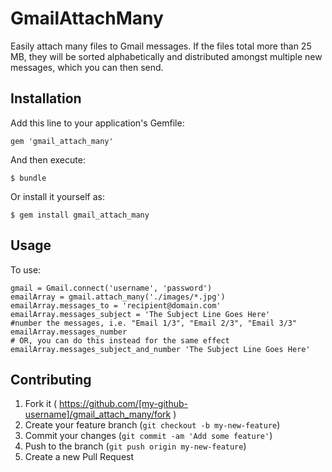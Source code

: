 # GmailAttachMany

Easily attach many files to Gmail messages. If the files total more than 25 MB, they will be sorted alphabetically and distributed amongst multiple new messages, which you can then send.

## Installation

Add this line to your application's Gemfile:

    gem 'gmail_attach_many'

And then execute:

    $ bundle

Or install it yourself as:

    $ gem install gmail_attach_many

## Usage

To use:

```
gmail = Gmail.connect('username', 'password')
emailArray = gmail.attach_many('./images/*.jpg')
emailArray.messages_to = 'recipient@domain.com' 
emailArray.messages_subject = 'The Subject Line Goes Here' 
#number the messages, i.e. "Email 1/3", "Email 2/3", "Email 3/3"
emailArray.messages_number 
# OR, you can do this instead for the same effect
emailArray.messages_subject_and_number 'The Subject Line Goes Here'
```


## Contributing

1. Fork it ( https://github.com/[my-github-username]/gmail_attach_many/fork )
2. Create your feature branch (`git checkout -b my-new-feature`)
3. Commit your changes (`git commit -am 'Add some feature'`)
4. Push to the branch (`git push origin my-new-feature`)
5. Create a new Pull Request
